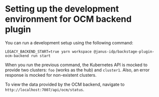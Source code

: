 # Setting up the development environment for OCM backend plugin

You can run a development setup using the following command:

```console
LEGACY_BACKEND_START=true yarn workspace @janus-idp/backstage-plugin-ocm-backend run start
```

When you run the previous command, the Kubernetes API is mocked to provide two clusters: `foo` (works as the hub) and `cluster1`. Also, an error response is mocked for non-existent clusters.

To view the data provided by the OCM backend, navigate to `http://localhost:7007/api/ocm/status`.
